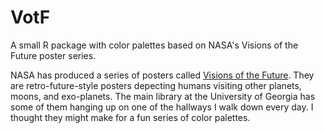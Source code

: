 # VotF
A small R package with color palettes based on NASA's Visions of the Future poster series.

NASA has produced a series of posters called [Visions of the Future](https://www.jpl.nasa.gov/visions-of-the-future/). They are retro-future-style posters depecting humans visiting other planets, moons, and exo-planets. The main library at the University of Georgia has some of them hanging up on one of the hallways I walk down every day. I thought they might make for a fun series of color palettes. 
